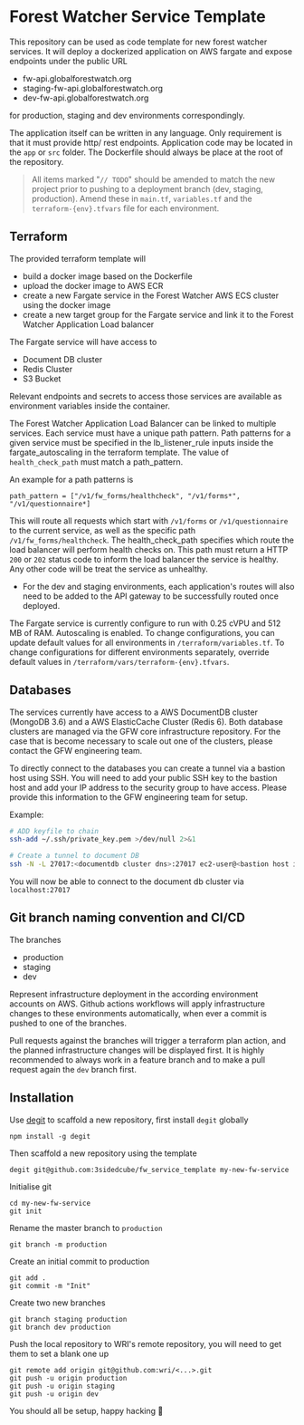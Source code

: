 # Forest Watcher Service Template

This repository can be used as code template for new forest watcher services.
It will deploy a dockerized application on AWS fargate and expose endpoints under the public URL

- fw-api.globalforestwatch.org
- staging-fw-api.globalforestwatch.org
- dev-fw-api.globalforestwatch.org

for production, staging and dev environments correspondingly.

The application itself can be written in any language. Only requirement is that it must provide http/ rest endpoints.
Application code may be located in the `app` or `src` folder. The Dockerfile should always be place at the root of the repository.

> All items marked "`// TODO`" should be amended to match the new project prior to pushing to a deployment branch (dev, staging, production). Amend these in `main.tf`, `variables.tf` and the `terraform-{env}.tfvars` file for each environment.


## Terraform

The provided terraform template will
- build a docker image based on the Dockerfile
- upload the docker image to AWS ECR
- create a new Fargate service in the Forest Watcher AWS ECS cluster using the docker image
- create a new target group for the Fargate service and link it to the Forest Watcher Application Load balancer

The Fargate service will have access to
- Document DB cluster
- Redis Cluster
- S3 Bucket

Relevant endpoints and secrets to access those services are available as environment variables inside the container.

The Forest Watcher Application Load Balancer can be linked to multiple services.
Each service must have a unique path pattern. Path patterns for a given service must be specified in the 
lb_listener_rule inputs inside the fargate_autoscaling in the terraform template.
The value of `health_check_path` must match a path_pattern. 

An example for a path patterns is

`path_pattern = ["/v1/fw_forms/healthcheck", "/v1/forms*", "/v1/questionnaire*]`

This will route all requests which start with `/v1/forms` or `/v1/questionnaire` to the current service, as well as the specific path `/v1/fw_forms/healthcheck`.
The health_check_path specifies which route the load balancer will perform health checks on. This path must return a HTTP `200` or `202` status code to inform the load balancer the service is healthy. Any other code will be treat the service as unhealthy.
- For the dev and staging environments, each application's routes will also need to be added to the API gateway to be successfully routed once deployed.

The Fargate service is currently configure to run with 0.25 cVPU and 512 MB of RAM. Autoscaling is enabled.
To change configurations, you can update default values for all environments in `/terraform/variables.tf`.
To change configurations for different environments separately, override default values in `/terraform/vars/terraform-{env}.tfvars`.

## Databases

The services currently have access to a AWS DocumentDB cluster (MongoDB 3.6) and a AWS ElasticCache Cluster (Redis 6).
Both database clusters are managed via the GFW core infrastructure repository. 
For the case that is become necessary to scale out one of the clusters, please contact the GFW engineering team.

To directly connect to the databases you can create a tunnel via a bastion host using SSH.
You will need to add your public SSH key to the bastion host and add your IP address to the security group to have access.
Please provide this information to the GFW engineering team for setup.

Example:

```bash
# ADD keyfile to chain
ssh-add ~/.ssh/private_key.pem >/dev/null 2>&1

# Create a tunnel to document DB
ssh -N -L 27017:<documentdb cluster dns>:27017 ec2-user@<bastion host ip>
```
You will now be able to connect to the document db cluster via `localhost:27017`

## Git branch naming convention and CI/CD

The branches

- production
- staging
- dev

Represent infrastructure deployment in the according environment accounts on AWS. 
Github actions workflows will apply infrastructure changes to these environments automatically, 
when ever a commit is pushed to one of the branches.

Pull requests against the branches will trigger a terraform plan action, and the planned infrastructure changes will be displayed first.
It is highly recommended to always work in a feature branch and to make a pull request again the `dev` branch first.


## Installation

Use [degit](https://github.com/Rich-Harris/degit) to scaffold a new repository, first install `degit` globally
```shell
npm install -g degit
```
Then scaffold a new repository using the template
```shell
degit git@github.com:3sidedcube/fw_service_template my-new-fw-service
```
Initialise git
```shell
cd my-new-fw-service
git init
```
Rename the master branch to `production`
```shell
git branch -m production
```
Create an initial commit to production
```shell
git add .
git commit -m "Init"
```
Create two new branches
```shell
git branch staging production
git branch dev production
```
Push the local repository to WRI's remote repository, you will need to get them to set a blank one up
```shell
git remote add origin git@github.com:wri/<...>.git
git push -u origin production
git push -u origin staging
git push -u origin dev
```
You should all be setup, happy hacking 💚